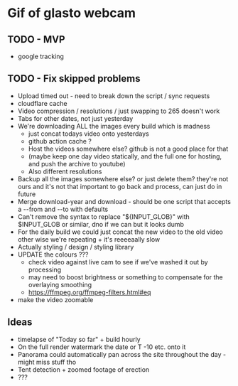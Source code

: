 # Gif of glasto webcam

## TODO - MVP
- google tracking

## TODO - Fix skipped problems
- Upload timed out - need to break down the script / sync requests
- cloudflare cache
- Video compression / resolutions / just swapping to 265 doesn't work
- Tabs for other dates, not just yesterday
- We're downloading ALL the images every build which is madness
  - just concat todays video onto yesterdays
  - github action cache ?
  - Host the videos somewhere else? github is not a good place for that
  - (maybe keep one day video statically, and the full one for hosting, and push the archive to youtube)
  - Also different resolutions
- Backup all the images somewhere else? or just delete them? they're not ours and it's not that important to go back and process, can just do in future
- Merge download-year and download - should be one script that accepts a --from and --to with defaults
- Can't remove the syntax to replace "${INPUT_GLOB}" with $INPUT_GLOB or similar, dno if we can but it looks dumb
- For the daily build we could just concat the new video to the old video other wise we're repeating + it's reeeeaally slow
- Actually styling / design / styling library
- UPDATE the colours ???
  - check video against live cam to see if we've washed it out by processing
  - may need to boost brightness or something to compensate for the overlaying smoothing
  - https://ffmpeg.org/ffmpeg-filters.html#eq
- make the video zoomable

## Ideas
- timelapse of "Today so far" + build hourly
- On the full render watermark the date or T -10 etc. onto it
- Panorama could automatically pan across the site throughout the day - might miss stuff tho
- Tent detection + zoomed footage of erection
- ???
